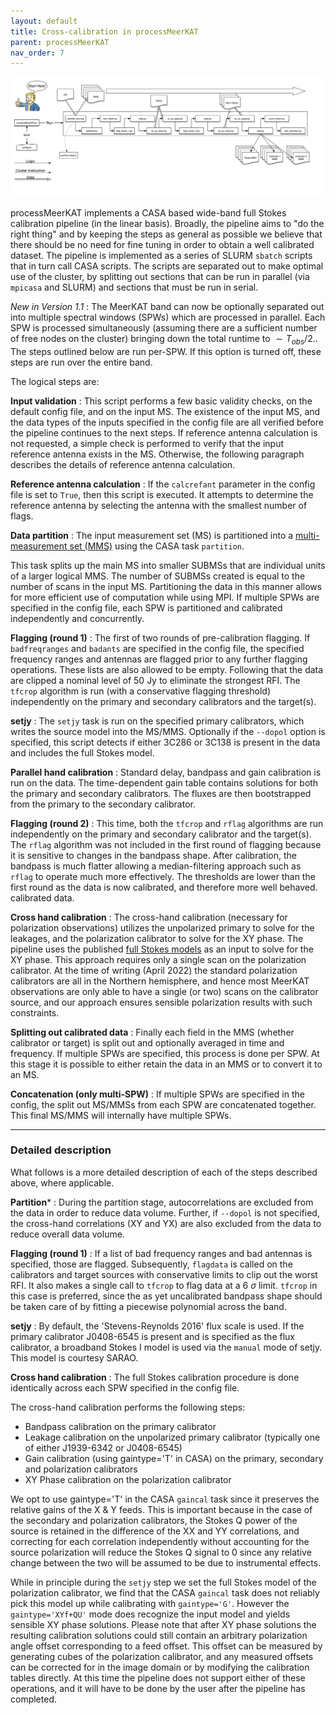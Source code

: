 ```yaml
---
layout: default
title: Cross-calibration in processMeerKAT
parent: processMeerKAT
nav_order: 7
---
```


![processMeerKAT_flowchart](/assets/processMeerKAT.png)

processMeerKAT implements a CASA based wide-band full Stokes calibration
pipeline (in the linear basis). Broadly, the pipeline aims to "do the right
thing" and by keeping the steps as general as possible we believe that there
should be no need for fine tuning in order to obtain a well calibrated dataset.
The pipeline is implemented as a series of SLURM `sbatch` scripts that in turn
call CASA scripts. The scripts are separated out to make optimal use of the
cluster, by splitting out sections that can be run in parallel (via `mpicasa`
and SLURM) and sections that must be run in serial.

*New in Version 1.1* : The MeerKAT band can now be optionally separated out
into multiple spectral windows (SPWs) which are processed in parallel. Each SPW
is processed simultaneously (assuming there are a sufficient number of free
nodes on the cluster) bringing down the total runtime to $\sim T_{obs}/2.$. The
steps outlined below are run per-SPW. If this option is turned off, these steps
are run over the entire band.

The logical steps are:

**Input validation** : This script performs a few basic validity checks, on the
default config file, and on the input MS. The existence of the input MS, and the
data types of the inputs specified in the config file are all verified before
the pipeline continues to the next steps. If reference antenna calculation is
not requested, a simple check is performed to verify that the input reference
antenna exists in the MS. Otherwise, the following paragraph describes the
details of reference antenna calculation.

**Reference antenna calculation** : If the `calcrefant` parameter in the config
file is set to `True`, then this script is executed. It attempts to determine
the reference antenna by selecting the antenna with the smallest number of
flags.

**Data partition** : The input measurement set (MS) is partitioned into
a [multi-measurement set
(MMS)](https://casa.nrao.edu/casadocs/casa-5.4.1/uv-manipulation/data-partition)
using the CASA task `partition`.

This task splits up the main MS into smaller SUBMSs that are individual units of
a larger logical MMS. The number of SUBMSs created is equal to the number of
scans in the input MS. Partitioning the data in this manner allows for more
efficient use of computation while using MPI. If multiple SPWs are specified in
the config file, each SPW is partitioned and calibrated independently and
concurrently.

**Flagging (round 1)** : The first of two rounds of pre-calibration flagging. If
`badfreqranges` and `badants` are specified in the config file, the specified
frequency ranges and antennas are flagged prior to any further flagging
operations. These lists are also allowed to be empty. Following that the data
are clipped a nominal level of 50 Jy to eliminate the strongest RFI. The
`tfcrop` algorithm is run (with a conservative flagging threshold) independently
on the primary and secondary calibrators and the target(s).

**setjy** : The `setjy` task is run on the specified primary calibrators, which
writes the source model into the MS/MMS. Optionally if the `--dopol` option is
specified, this script detects if either 3C286 or 3C138 is present in the data
and includes the full Stokes model.

**Parallel hand calibration** : Standard delay, bandpass and gain calibration is
run on the data. The time-dependent gain table contains solutions for both the
primary and secondary calibrators. The fluxes are then bootstrapped from the
primary to the secondary calibrator.

**Flagging (round 2)** : This time, both the `tfcrop` and `rflag` algorithms are
run independently on the primary and secondary calibrator and the target(s). The
`rflag` algorithm was not included in the first round of flagging because it is
sensitive to changes in the bandpass shape. After calibration, the bandpass is
much flatter allowing a median-filtering approach such as `rflag` to operate
much more effectively. The thresholds are lower than the first round as the data
is now calibrated, and therefore more well behaved. calibrated data.

**Cross hand calibration** : The cross-hand calibration (necessary for
polarization observations) utilizes the unpolarized primary to solve for the
leakages, and the polarization calibrator to solve for the XY phase. The
pipeline uses the published [full Stokes
models](https://iopscience.iop.org/article/10.1088/0067-0049/206/2/16/meta) as
an input to solve for the XY phase. This approach requires only a single scan
on the polarization calibrator. At the time of writing (April 2022) the
standard polarization calibrators are all in the Northern hemisphere, and hence
most MeerKAT observations are only able to have a single (or two) scans on the
calibrator source, and our approach ensures sensible polarization results with
such constraints.

**Splitting out calibrated data** : Finally each field in the MMS (whether calibrator or target) is split
out and optionally averaged in time and frequency. If multiple SPWs are specified, this process is
done per SPW. At this stage it is possible to either retain the data in an MMS or to convert it to an MS.

**Concatenation (only multi-SPW)** : If multiple SPWs are specified in the config, the split out MS/MMSs from each SPW are concatenated together. This final MS/MMS will internally have multiple SPWs.


------

### Detailed description

What follows is a more detailed description of each of the steps described
above, where applicable.

**Partition*** : During the partition stage, autocorrelations are excluded from
the data in order to reduce data volume. Further, if `--dopol` is not specified,
the cross-hand correlations (XY and YX) are also excluded from the data to
reduce overall data volume.

**Flagging (round 1)** : If a list of bad frequency ranges and bad antennas is
specified, those are flagged. Subsequently, `flagdata` is called on the
calibrators and target sources with conservative limits to clip out the worst
RFI. It also makes a single call to `tfcrop` to flag data at a 6 $\sigma$ limit.
`tfcrop` in this case is preferred, since the as yet uncalibrated bandpass shape
should be taken care of by fitting a piecewise polynomial across the band.

**setjy** : By default, the 'Stevens-Reynolds 2016' flux scale is used. If the
primary calibrator J0408-6545 is present and is specified as the flux
calibrator, a broadband Stokes I model is used via the `manual` mode of setjy.
This model is courtesy SARAO.

**Cross hand calibration** : The full Stokes calibration procedure is done
identically across each SPW specified in the config file.

The cross-hand calibration performs the following steps:
   * Bandpass calibration on the primary calibrator
   * Leakage calibration on the unpolarized primary calibrator (typically one of either J1939-6342 or J0408-6545)
   * Gain calibration (using gaintype='T' in CASA) on the primary, secondary and polarization calibrators
   * XY Phase calibration on the polarization calibrator

We opt to use gaintype='T' in the CASA `gaincal` task since it preserves the
relative gains of the X & Y feeds. This is important because in the case of the
secondary and polarization calibrators, the Stokes Q power of the source is
retained in the difference of the XX and YY correlations, and correcting for
each correlation independently without accounting for the source polarization
will reduce the Stokes Q signal to 0 since any relative change between the two
will be assumed to be due to instrumental effects.

While in principle during the `setjy` step we set the full Stokes model of the
polarization calibrator, we find that the CASA `gaincal` task does not reliably
pick this model up while calibrating with `gaintype='G'`. However the
`gaintype='XYf+QU'` mode does recognize the input model and yields sensible XY
phase solutions. Please note that after XY phase solutions the resulting
calibration solutions could still contain an arbitrary polarization angle
offset corresponding to a feed offset. This offset can be measured by
generating cubes of the polarization calibrator, and any measured offsets can
be corrected for in the image domain or by modifying the calibration tables
directly. At this time the pipeline does not support either of these
operations, and it will have to be done by the user after the pipeline has
completed.
